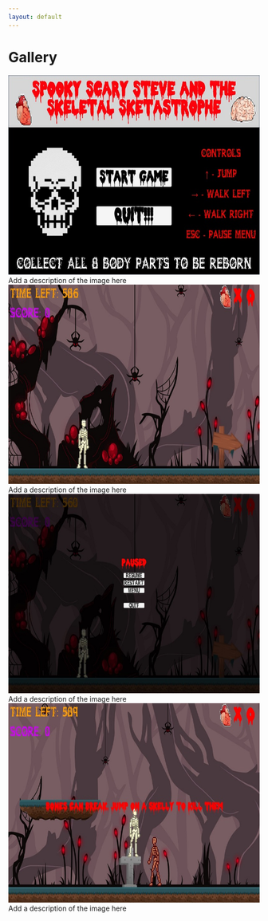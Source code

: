 ```yaml
---
layout: default
---
```


# Gallery


<div class="gallery">
  <a target="_blank" href="assets/gallery/1.jpg">
    <img src="assets/gallery/1.jpg" alt="....." width="600" height="400">
  </a>
  <div class="desc">Add a description of the image here</div>
</div>

<div class="gallery">
  <a target="_blank" href="assets/gallery/2.jpg">
    <img src="assets/gallery/2.jpg" alt="......" width="600" height="400">
  </a>
  <div class="desc">Add a description of the image here</div>
</div>

<div class="gallery">
  <a target="_blank" href="assets/gallery/3.jpg">
    <img src="assets/gallery/3.jpg" alt="......" width="600" height="400">
  </a>
  <div class="desc">Add a description of the image here</div>
</div>

<div class="gallery">
  <a target="_blank" href="assets/gallery/4.jpg">
    <img src="assets/gallery/4.jpg" alt="......" width="600" height="400">
  </a>
  <div class="desc">Add a description of the image here</div>
</div>
